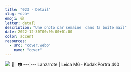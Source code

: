 ```yaml
---
title: "023 - Détail"
slug: "023"
emoji: 😃
letter: detail
description: "Une photo par semaine, dans ta boîte mail"
date: 2022-12-30T00:00:00+01:00
color: accent
resources:
  - src: "cover.webp"
    name: "cover"
---
```

![](cover)
📍 | 📷
---|---
Lanzarote | Leica M6 - Kodak Portra 400
